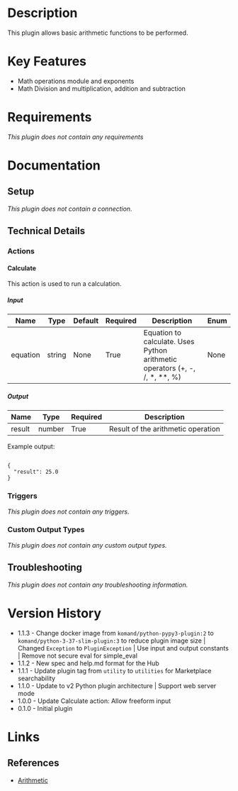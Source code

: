# Description

This plugin allows basic arithmetic functions to be performed.

# Key Features

* Math operations module and exponents
* Math Division and multiplication, addition and subtraction

# Requirements

_This plugin does not contain any requirements_

# Documentation

## Setup

_This plugin does not contain a connection._

## Technical Details

### Actions

#### Calculate

This action is used to run a calculation.

##### Input

|Name|Type|Default|Required|Description|Enum|
|----|----|-------|--------|-----------|----|
|equation|string|None|True|Equation to calculate. Uses Python arithmetic operators (+, -, /, *, **, %)|None|

##### Output

|Name|Type|Required|Description|
|----|----|--------|-----------|
|result|number|True|Result of the arithmetic operation|

Example output:

```

{
  "result": 25.0
}

```

### Triggers

_This plugin does not contain any triggers._

### Custom Output Types

_This plugin does not contain any custom output types._

## Troubleshooting

_This plugin does not contain any troubleshooting information._

# Version History

* 1.1.3 - Change docker image from `komand/python-pypy3-plugin:2` to `komand/python-3-37-slim-plugin:3` to reduce plugin image size | Changed `Exception` to `PluginException` | Use input and output constants | Remove not secure eval for simple_eval
* 1.1.2 - New spec and help.md format for the Hub
* 1.1.1 - Update plugin tag from `utility` to `utilities` for Marketplace searchability
* 1.1.0 - Update to v2 Python plugin architecture | Support web server mode
* 1.0.0 - Update Calculate action: Allow freeform input
* 0.1.0 - Initial plugin

# Links

## References

* [Arithmetic](https://en.wikipedia.org/wiki/Arithmetic)

